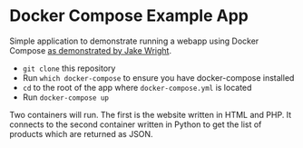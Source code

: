 # Docker Compose Example App

Simple application to demonstrate running a webapp using Docker Compose 
[as demonstrated by Jake Wright](https://www.youtube.com/watch?v=Qw9zlE3t8Ko).

  - `git clone` this repository
  - Run `which docker-compose` to ensure you have docker-compose installed
  - `cd` to the root of the app where `docker-compose.yml` is located
  - Run `docker-compose up`

Two containers will run. The first is the website written in HTML and PHP. It
connects to the second container written in Python to get the list
of products which are returned as JSON.
